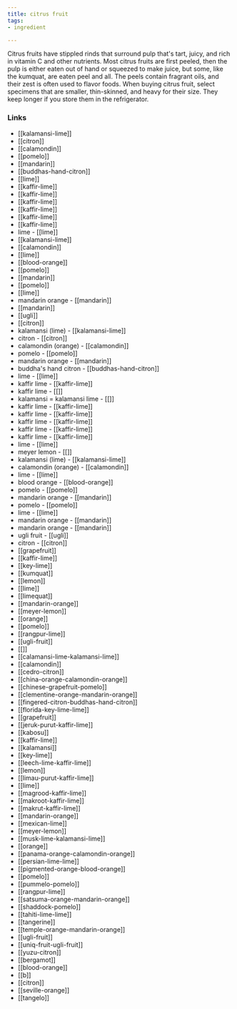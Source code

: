 ```yaml
---
title: citrus fruit
tags:
- ingredient

---
```

Citrus fruits have stippled rinds that surround pulp that's tart, juicy, and rich in vitamin C and other nutrients. Most citrus fruits are first peeled, then the pulp is either eaten out of hand or squeezed to make juice, but some, like the kumquat, are eaten peel and all. The peels contain fragrant oils, and their zest is often used to flavor foods. When buying citrus fruit, select specimens that are smaller, thin-skinned, and heavy for their size. They keep longer if you store them in the refrigerator.

### Links

* [[kalamansi-lime]]
* [[citron]]
* [[calamondin]]
* [[pomelo]]
* [[mandarin]]
* [[buddhas-hand-citron]]
* [[lime]]
* [[kaffir-lime]]
* [[kaffir-lime]]
* [[kaffir-lime]]
* [[kaffir-lime]]
* [[kaffir-lime]]
* [[kaffir-lime]]
* lime - [[lime]]
* [[kalamansi-lime]]
* [[calamondin]]
* [[lime]]
* [[blood-orange]]
* [[pomelo]]
* [[mandarin]]
* [[pomelo]]
* [[lime]]
* mandarin orange - [[mandarin]]
* [[mandarin]]
* [[ugli]]
* [[citron]]
* kalamansi (lime) - [[kalamansi-lime]]
* citron - [[citron]]
* calamondin (orange) - [[calamondin]]
* pomelo - [[pomelo]]
* mandarin orange - [[mandarin]]
* buddha's hand citron - [[buddhas-hand-citron]]
* lime - [[lime]]
* kaffir lime - [[kaffir-lime]]
* kaffir lime - [[]]
* kalamansi = kalamansi lime - [[]]
* kaffir lime - [[kaffir-lime]]
* kaffir lime - [[kaffir-lime]]
* kaffir lime - [[kaffir-lime]]
* kaffir lime - [[kaffir-lime]]
* kaffir lime - [[kaffir-lime]]
* lime - [[lime]]
* meyer lemon - [[]]
* kalamansi (lime) - [[kalamansi-lime]]
* calamondin (orange) - [[calamondin]]
* lime - [[lime]]
* blood orange - [[blood-orange]]
* pomelo - [[pomelo]]
* mandarin orange - [[mandarin]]
* pomelo - [[pomelo]]
* lime - [[lime]]
* mandarin orange - [[mandarin]]
* mandarin orange - [[mandarin]]
* ugli fruit - [[ugli]]
* citron - [[citron]]
* [[grapefruit]]
* [[kaffir-lime]]
* [[key-lime]]
* [[kumquat]]
* [[lemon]]
* [[lime]]
* [[limequat]]
* [[mandarin-orange]]
* [[meyer-lemon]]
* [[orange]]
* [[pomelo]]
* [[rangpur-lime]]
* [[ugli-fruit]]
* [[]]
* [[calamansi-lime-kalamansi-lime]]
* [[calamondin]]
* [[cedro-citron]]
* [[china-orange-calamondin-orange]]
* [[chinese-grapefruit-pomelo]]
* [[clementine-orange-mandarin-orange]]
* [[fingered-citron-buddhas-hand-citron]]
* [[florida-key-lime-lime]]
* [[grapefruit]]
* [[jeruk-purut-kaffir-lime]]
* [[kabosu]]
* [[kaffir-lime]]
* [[kalamansi]]
* [[key-lime]]
* [[leech-lime-kaffir-lime]]
* [[lemon]]
* [[limau-purut-kaffir-lime]]
* [[lime]]
* [[magrood-kaffir-lime]]
* [[makroot-kaffir-lime]]
* [[makrut-kaffir-lime]]
* [[mandarin-orange]]
* [[mexican-lime]]
* [[meyer-lemon]]
* [[musk-lime-kalamansi-lime]]
* [[orange]]
* [[panama-orange-calamondin-orange]]
* [[persian-lime-lime]]
* [[pigmented-orange-blood-orange]]
* [[pomelo]]
* [[pummelo-pomelo]]
* [[rangpur-lime]]
* [[satsuma-orange-mandarin-orange]]
* [[shaddock-pomelo]]
* [[tahiti-lime-lime]]
* [[tangerine]]
* [[temple-orange-mandarin-orange]]
* [[ugli-fruit]]
* [[uniq-fruit-ugli-fruit]]
* [[yuzu-citron]]
* [[bergamot]]
* [[blood-orange]]
* [[b]]
* [[citron]]
* [[seville-orange]]
* [[tangelo]]
